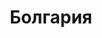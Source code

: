 ---
title: Болгария
description: Путешествие в Софию и Пловдив (Болгария), апрель 2017 г.
featured: false
---